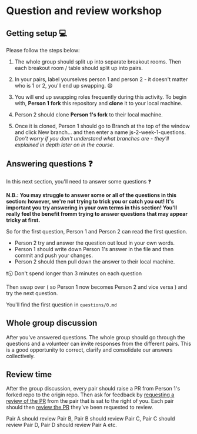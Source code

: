 # Question and review workshop


## Getting setup 💻

Please follow the steps below:


1. The whole group should split up into separate breakout rooms. Then each breakout room / table should split up into pairs.

1. In your pairs, label yourselves person 1 and person 2 - it doesn't matter who is 1 or 2, you'll end up swapping. 😄

2. You will end up swapping roles frequently during this activity.
To begin with, **Person 1** **fork** this repository and **clone** it to your local machine.

3. Person 2 should clone **Person 1's fork** to their local machine.

4. Once it is cloned, Person 1 should go to Branch at the top of the window and click New branch... and then enter a name js-2-week-1-questions. _Don't worry if you don't understand what branches are - they'll explained in depth later on in the course._

## Answering questions ❓

In this next section, you'll need to answer some questions ❓

**N.B.: You may struggle to answer some or all of the questions in this section: however, we're not trying to trick you or catch you out! It's important you try answering in your own terms in this section! You'll really feel the benefit fromm trying to answer questions that may appear tricky at first.**


So for the first question, Person 1 and Person 2 can read the first question.

- Person 2 try and answer the question out loud in your own words.
- Person 1 should write down Person 1's answer in the file and then commit and push your changes.
- Person 2 should then pull down the answer to their local machine.

❗🕥 Don't spend longer than 3 minutes on each question

Then swap over ( so Person 1 now becomes Person 2 and vice versa ) and try the next question.

You'll find the first question in `questions/0.md`


## Whole group discussion

After you've answered questions. The whole group should go through the questions and a volunteer can invite responses from the different pairs. This is a good opportunity to correct, clarify and consolidate our answers collectively. 


## Review time

After the group discussion, every pair should raise a PR from Person 1's forked repo to the origin repo. Then ask for feedback by [requesting a review of the PR](https://docs.github.com/en/pull-requests/collaborating-with-pull-requests/proposing-changes-to-your-work-with-pull-requests/requesting-a-pull-request-review) from the pair that is sat to the right of you. Each pair should then [review the PR](https://docs.github.com/en/pull-requests/collaborating-with-pull-requests/reviewing-changes-in-pull-requests/reviewing-proposed-changes-in-a-pull-request) they've been requested to review.

Pair A should review Pair B, Pair B should review Pair C, Pair C should review Pair D, Pair D should review Pair A etc.

